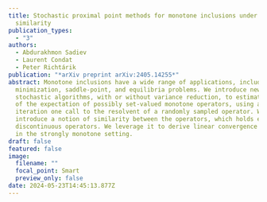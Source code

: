 ```yaml
---
title: Stochastic proximal point methods for monotone inclusions under expected
  similarity
publication_types:
  - "3"
authors:
  - Abdurakhmon Sadiev
  - Laurent Condat
  - Peter Richtárik
publication: "*arXiv preprint arXiv:2405.14255*"
abstract: Monotone inclusions have a wide range of applications, including
  minimization, saddle-point, and equilibria problems. We introduce new
  stochastic algorithms, with or without variance reduction, to estimate a root
  of the expectation of possibly set-valued monotone operators, using at every
  iteration one call to the resolvent of a randomly sampled operator. We also
  introduce a notion of similarity between the operators, which holds even for
  discontinuous operators. We leverage it to derive linear convergence results
  in the strongly monotone setting.
draft: false
featured: false
image:
  filename: ""
  focal_point: Smart
  preview_only: false
date: 2024-05-23T14:45:13.877Z
---
```

